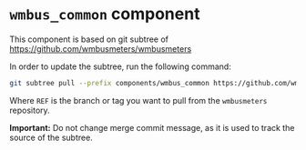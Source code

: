 `wmbus_common` component
========================

This component is based on git subtree of https://github.com/wmbusmeters/wmbusmeters

In order to update the subtree, run the following command:

```bash
git subtree pull --prefix components/wmbus_common https://github.com/wmbusmeters/wmbusmeters.git REF --squash -m "Merge wmbusmeters REF"
```

Where `REF` is the branch or tag you want to pull from the `wmbusmeters` repository.

**Important:** Do not change merge commit message, as it is used to track the source of the subtree.